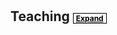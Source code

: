 <h1 id="teaching"></h1>

<h2 style="margin: 0px 0px 10px;">
    Teaching
    <a href="#" class="btn btn-sm z-depth-0 custom-toggle-button" role="button" onclick="event.preventDefault(); toggleSection(this, 'teaching-content');">
        Expand
    </a>
</h2>

<div id="teaching-content" style="display:none;">
  <!-- Purdue University Section -->
  <h4 style="margin:0 10px 0;">Instructor, Purdue University</h4>
  <ul style="margin:0 0 5px;">
    <li>Microeconomics (Summer 2019), <a href="./files/pdf/TeachingEvalSU19.PDF" target="_blank">Instructor Eval 4.7/5.0</a> (Award: Krannert Certificate for Distinguished Teaching)</li>
    <li>Intro to Causal Inference (Fall 2022), Volunteer for Purdue Econ Assoc. (Undergrad Club)</li>
  </ul>

  <!-- Purdue TA Section -->
  <h4 style="margin:0 10px 0;">Teaching Assistant, Purdue University</h4>
  <ul style="margin:0 0 5px;">
    <li>Undergraduate: Principles of Economics (Fall 2017), Macroeconomics (Spring 2018), International Trade (Spring 2021, 2023), Labor Economics (Summer 2022, Spring 2023)</li>
    <li>PhD: Microeconomics II (Fall 2018)</li>
  </ul>

  <!-- Yonsei University Section -->
  <h4 style="margin:0 10px 0;">Teaching Assistant, Yonsei University</h4>
  <ul style="margin:0 0 5px;">
    <li>Undergraduate: Labor Economics (Spring 2014-2016), Microeconomics (Spring 2015-2016)</li>
    <li>Graduate: Labor Economics (Spring 2014-2016)</li>
    <li>MBA: Personnel Economics (Fall 2015-Spring 2016), Microeconomics (Spring 2015-2016)</li>
  </ul>
</div>

<!-- JavaScript to toggle the section -->
<script>
  function toggleSection(button, contentId) {
    var content = document.getElementById(contentId);
    if (content.style.display === "none" || content.style.display === "") {
      content.style.display = "block";
      button.innerHTML = "Collapse";
    } else {
      content.style.display = "none";
      button.innerHTML = "Expand";
    }
  }
</script>

<!-- Optional CSS for button styling -->
<style>
  .custom-toggle-button {
    font-size: 12px;
    color: #000000;
    border: 0.5px solid #000000;
    padding-left: 0.25rem;
    padding-right: 0.25rem;
  }
</style>